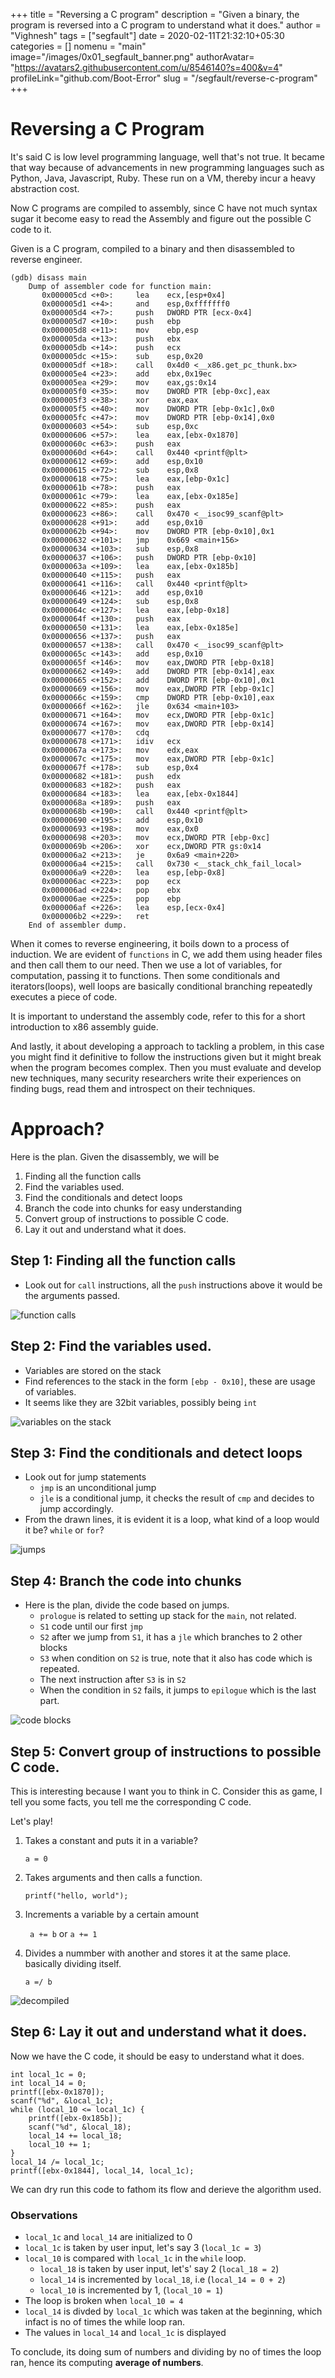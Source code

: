 +++
title = "Reversing a C program"
description = "Given a binary, the program is reversed into a C program to understand what it does."
author = "Vighnesh"
tags = ["segfault"]
date = 2020-02-11T21:32:10+05:30
categories = []
nomenu = "main"
image="/images/0x01_segfault_banner.png"
authorAvatar= "https://avatars2.githubusercontent.com/u/8546140?s=400&v=4"
profileLink="github.com/Boot-Error"
slug = "/segfault/reverse-c-program"
+++

# Reversing a C Program

It's said C is low level programming language, well that's not true. It became that way because of advancements in new programming languages such 
as Python, Java, Javascript, Ruby. These run on a VM, thereby incur a heavy abstraction cost.

Now C programs are compiled to assembly, since C have not much syntax sugar it become easy to read the Assembly and figure out the possible C code to it.

Given is a C program, compiled to a binary and then disassembled to reverse engineer.

~~~~ {#decompiled .asm .numberLines startFrom="1"}
(gdb) disass main
	Dump of assembler code for function main:
	   0x000005cd <+0>:     lea    ecx,[esp+0x4]
	   0x000005d1 <+4>:     and    esp,0xfffffff0
	   0x000005d4 <+7>:     push   DWORD PTR [ecx-0x4]
	   0x000005d7 <+10>:    push   ebp
	   0x000005d8 <+11>:    mov    ebp,esp
	   0x000005da <+13>:    push   ebx
	   0x000005db <+14>:    push   ecx
	   0x000005dc <+15>:    sub    esp,0x20
	   0x000005df <+18>:    call   0x4d0 <__x86.get_pc_thunk.bx>
	   0x000005e4 <+23>:    add    ebx,0x19ec
	   0x000005ea <+29>:    mov    eax,gs:0x14
	   0x000005f0 <+35>:    mov    DWORD PTR [ebp-0xc],eax
	   0x000005f3 <+38>:    xor    eax,eax
	   0x000005f5 <+40>:    mov    DWORD PTR [ebp-0x1c],0x0
	   0x000005fc <+47>:    mov    DWORD PTR [ebp-0x14],0x0
	   0x00000603 <+54>:    sub    esp,0xc
	   0x00000606 <+57>:    lea    eax,[ebx-0x1870]
	   0x0000060c <+63>:    push   eax
	   0x0000060d <+64>:    call   0x440 <printf@plt>
	   0x00000612 <+69>:    add    esp,0x10
	   0x00000615 <+72>:    sub    esp,0x8
	   0x00000618 <+75>:    lea    eax,[ebp-0x1c]
	   0x0000061b <+78>:    push   eax
	   0x0000061c <+79>:    lea    eax,[ebx-0x185e]
	   0x00000622 <+85>:    push   eax
	   0x00000623 <+86>:    call   0x470 <__isoc99_scanf@plt>
	   0x00000628 <+91>:    add    esp,0x10
	   0x0000062b <+94>:    mov    DWORD PTR [ebp-0x10],0x1
	   0x00000632 <+101>:   jmp    0x669 <main+156>
	   0x00000634 <+103>:   sub    esp,0x8
	   0x00000637 <+106>:   push   DWORD PTR [ebp-0x10]
	   0x0000063a <+109>:   lea    eax,[ebx-0x185b]
	   0x00000640 <+115>:   push   eax
	   0x00000641 <+116>:   call   0x440 <printf@plt>
	   0x00000646 <+121>:   add    esp,0x10
	   0x00000649 <+124>:   sub    esp,0x8
	   0x0000064c <+127>:   lea    eax,[ebp-0x18]
	   0x0000064f <+130>:   push   eax
	   0x00000650 <+131>:   lea    eax,[ebx-0x185e]
	   0x00000656 <+137>:   push   eax
	   0x00000657 <+138>:   call   0x470 <__isoc99_scanf@plt>
	   0x0000065c <+143>:   add    esp,0x10
	   0x0000065f <+146>:   mov    eax,DWORD PTR [ebp-0x18]
	   0x00000662 <+149>:   add    DWORD PTR [ebp-0x14],eax
	   0x00000665 <+152>:   add    DWORD PTR [ebp-0x10],0x1
	   0x00000669 <+156>:   mov    eax,DWORD PTR [ebp-0x1c]
	   0x0000066c <+159>:   cmp    DWORD PTR [ebp-0x10],eax
	   0x0000066f <+162>:   jle    0x634 <main+103>
	   0x00000671 <+164>:   mov    ecx,DWORD PTR [ebp-0x1c]
	   0x00000674 <+167>:   mov    eax,DWORD PTR [ebp-0x14]
	   0x00000677 <+170>:   cdq
	   0x00000678 <+171>:   idiv   ecx
	   0x0000067a <+173>:   mov    edx,eax
	   0x0000067c <+175>:   mov    eax,DWORD PTR [ebp-0x1c]
	   0x0000067f <+178>:   sub    esp,0x4
	   0x00000682 <+181>:   push   edx
	   0x00000683 <+182>:   push   eax
	   0x00000684 <+183>:   lea    eax,[ebx-0x1844]
	   0x0000068a <+189>:   push   eax
	   0x0000068b <+190>:   call   0x440 <printf@plt>
	   0x00000690 <+195>:   add    esp,0x10
	   0x00000693 <+198>:   mov    eax,0x0
	   0x00000698 <+203>:   mov    ecx,DWORD PTR [ebp-0xc]
	   0x0000069b <+206>:   xor    ecx,DWORD PTR gs:0x14
	   0x000006a2 <+213>:   je     0x6a9 <main+220>
	   0x000006a4 <+215>:   call   0x730 <__stack_chk_fail_local>
	   0x000006a9 <+220>:   lea    esp,[ebp-0x8]
	   0x000006ac <+223>:   pop    ecx
	   0x000006ad <+224>:   pop    ebx
	   0x000006ae <+225>:   pop    ebp
	   0x000006af <+226>:   lea    esp,[ecx-0x4]
	   0x000006b2 <+229>:   ret
	End of assembler dump.
~~~~

When it comes to reverse engineering, it boils down to a process of induction. We are evident of `functions` in C, we add them using header files and then call them to our need.
Then we use a lot of variables, for computation, passing it to functions. Then some conditionals and iterators(loops), well loops are basically conditional branching repeatedly executes a piece of code.

It is important to understand the assembly code, refer to this for a short introduction to x86 assembly guide.

And lastly, it about developing a approach to tackling a problem, in this case you might find it definitive to follow the instructions given but it might break when the program becomes complex. Then you must evaluate and develop new techniques, many security researchers write their experiences on finding bugs, read them and introspect on their techniques.

# Approach?

Here is the plan. Given the disassembly, we will be

1. Finding all the function calls
2. Find the variables used.
3. Find the conditionals and detect loops
4. Branch the code into chunks for easy understanding
5. Convert group of instructions to possible C code.
6. Lay it out and understand what it does.


## Step 1: Finding all the function calls

- Look out for `call` instructions, all the `push` instructions above it would be the arguments passed.

![function calls](/images/paper_disass_fncall.png)

## Step 2: Find the variables used.

- Variables are stored on the stack
- Find references to the stack in the form `[ebp - 0x10]`, these are usage of variables.
- It seems like they are 32bit variables, possibly being `int`

![variables on the stack](/images/paper_disass_find_stack.svg)

## Step 3: Find the conditionals and detect loops

- Look out for jump statements
	- `jmp` is an unconditional jump
	- `jle` is a conditional jump, it checks the result of `cmp` and decides to jump accordingly.
- From the drawn lines, it is evident it is a loop, what kind of a loop would it be? `while` or `for`?

![jumps](/images/paper_disass_jumps.svg)

## Step 4: Branch the code into chunks

- Here is the plan, divide the code based on jumps.
	- `prologue` is related to setting up stack for the `main`, not related.
	- `S1` code until our first `jmp`
	- `S2` after we jump from `S1`, it has a `jle` which branches to 2 other blocks
	- `S3` when condition on `S2` is true, note that it also has code which is repeated.
	- The next instruction after `S3` is in `S2`
	- When the condition in `S2` fails, it jumps to `epilogue` which is the last part.

![code blocks](/images/paper_disass_blocks.svg)

## Step 5: Convert group of instructions to possible C code.

This is interesting because I want you to think in C. Consider this as game, I tell you some facts, you tell me the corresponding C code.

Let's play!

1. Takes a constant and puts it in a variable?
   
	`a = 0`
	
2. Takes arguments and then calls a function.

	`printf("hello, world");`

3. Increments a variable by a certain amount
	
	` a += b` or `a += 1`

4. Divides a nummber with another and stores it at the same place. basically dividing itself.

	`a =/ b`

![decompiled](/images/paper_disass_decompile.svg)

## Step 6: Lay it out and understand what it does.

Now we have the C code, it should be easy to understand what it does.

~~~~ {#decompiled .c .numberLines startFrom="1"}
int local_1c = 0;
int local_14 = 0;
printf([ebx-0x1870]);
scanf("%d", &local_1c);
while (local_10 <= local_1c) {    
	printf([ebx-0x185b]);    
	scanf("%d", &local_18);    
	local_14 += local_18;    
	local_10 += 1;
}
local_14 /= local_1c;
printf([ebx-0x1844], local_14, local_1c);
~~~~

We can dry run this code to fathom its flow and derieve the algorithm used.

### Observations
- `local_1c` and `local_14` are initialized to 0
- `local_1c` is taken by user input, let's say 3 (`local_1c = 3`)
- `local_10` is compared with `local_1c` in the `while` loop.
	- `local_18` is taken by user input, let's' say 2 (`local_18 = 2`)
	- `local_14` is incremented by `local_18`, i.e (`local_14 = 0 + 2`)
	- `local_10` is incremented by 1, (`local_10 = 1`)
- The loop is broken when `local_10 = 4`
- `local_14` is divded by `local_1c` which was taken at the beginning, which infact is no of times the while loop ran.
- The values in `local_14` and `local_1c` is displayed

To conclude, its doing sum of numbers and dividing by no of times the loop ran, hence its computing **average of numbers**.
